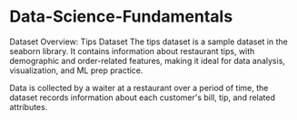 # Data-Science-Fundamentals
Dataset Overview: Tips Dataset
The tips dataset is a sample dataset in the seaborn library. It contains information about restaurant tips, with demographic and order-related features, making it ideal for data analysis, visualization, and ML prep practice.


Data is collected by a waiter at a restaurant over a period of time, the dataset records information about each customer's bill, tip, and related attributes.

